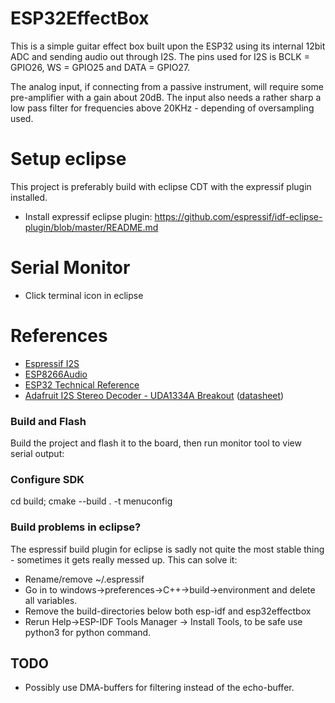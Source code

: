 # ESP32EffectBox
This is a simple guitar effect box built upon the ESP32 using its internal 12bit ADC and sending audio out through I2S.
The pins used for I2S is BCLK = GPIO26, WS = GPIO25 and DATA = GPIO27.

The analog input, if connecting from a passive instrument, will require some pre-amplifier with a gain about 20dB. The input also needs a rather sharp a low pass filter for frequencies above 20KHz - depending of oversampling used.

# Setup eclipse
This project is preferably build with eclipse CDT with the expressif plugin installed.

- Install expressif eclipse plugin: https://github.com/espressif/idf-eclipse-plugin/blob/master/README.md

# Serial Monitor
- Click terminal icon in eclipse

# References
- [Espressif I2S](https://docs.espressif.com/projects/esp-idf/en/latest/esp32s2/api-reference/peripherals/i2s.html)
- [ESP8266Audio](https://github.com/earlephilhower/ESP8266Audio)
- [ESP32 Technical Reference](https://espressif.com/sites/default/files/documentation/esp32_technical_reference_manual_en.pdf#page=306)
- [Adafruit I2S Stereo Decoder - UDA1334A Breakout](https://www.adafruit.com/product/3678) ([datasheet](https://www.nxp.com/docs/en/data-sheet/UDA1334ATS.pdf))


### Build and Flash

Build the project and flash it to the board, then run monitor tool to view serial output:

### Configure SDK
cd build; cmake --build . -t menuconfig

### Build problems in eclipse?

The espressif build plugin for eclipse is sadly not quite the most stable thing - sometimes it gets really messed up. This can solve it:
- Rename/remove ~/.espressif
- Go in to windows->preferences->C++->build->environment and delete all variables.
- Remove the build-directories below both esp-idf and esp32effectbox
- Rerun Help->ESP-IDF Tools Manager -> Install Tools, to be safe use python3 for python command.

## TODO
- Possibly use DMA-buffers for filtering instead of the echo-buffer.

